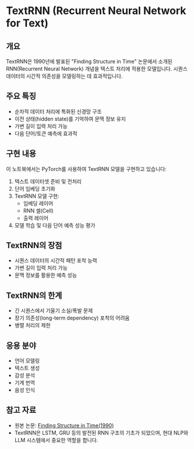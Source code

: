 # TextRNN (Recurrent Neural Network for Text)

## 개요
TextRNN은 1990년에 발표된 "Finding Structure in Time" 논문에서 소개된 RNN(Recurrent Neural Network) 개념을 텍스트 처리에 적용한 모델입니다. 시퀀스 데이터의 시간적 의존성을 모델링하는 데 효과적입니다.

## 주요 특징
- 순차적 데이터 처리에 특화된 신경망 구조
- 이전 상태(hidden state)를 기억하여 문맥 정보 유지
- 가변 길이 입력 처리 가능
- 다음 단어/토큰 예측에 효과적

## 구현 내용
이 노트북에서는 PyTorch를 사용하여 TextRNN 모델을 구현하고 있습니다:

1. 텍스트 데이터셋 준비 및 전처리
2. 단어 임베딩 초기화
3. TextRNN 모델 구현:
   - 임베딩 레이어
   - RNN 셀(Cell)
   - 출력 레이어
4. 모델 학습 및 다음 단어 예측 성능 평가

## TextRNN의 장점
- 시퀀스 데이터의 시간적 패턴 포착 능력
- 가변 길이 입력 처리 가능
- 문맥 정보를 활용한 예측 성능

## TextRNN의 한계
- 긴 시퀀스에서 기울기 소실/폭발 문제
- 장기 의존성(long-term dependency) 포착의 어려움
- 병렬 처리의 제한

## 응용 분야
- 언어 모델링
- 텍스트 생성
- 감성 분석
- 기계 번역
- 음성 인식

## 참고 자료
- 원본 논문: [Finding Structure in Time(1990)](http://psych.colorado.edu/~kimlab/Elman1990.pdf)
- TextRNN은 LSTM, GRU 등의 발전된 RNN 구조의 기초가 되었으며, 현대 NLP와 LLM 시스템에서 중요한 역할을 합니다.
